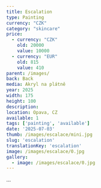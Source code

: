 ```yaml
---
title: Escalation
type: Painting
currency: "CZK"
category: "skincare"
price:
  - currency: "CZK"
    old: 20000
    value: 10000
  - currency: "EUR"
    old: 815
    value: 410
parent: /images/
back: Back
media: Akryl na plátně
year: 2025
width: 175
height: 100
description: 
location: Opava, CZ
available: 1
tags: ['painting', 'available']
date: '2025-07-03'
thumb: /images/escalace/mini.jpg
slug: 'escalation'
translationKey: 'escalation'
image: /images/escalace/0.jpg
gallery:
  - image: /images/escalace/0.jpg
---
```

...

